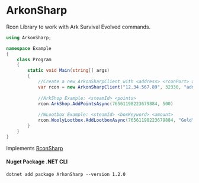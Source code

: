 # ArkonSharp

Rcon Library to work with Ark Survival Evolved commands.

```csharp
using ArkonSharp;

namespace Example
{
    class Program
    {
        static void Main(string[] args)
        {
            //Create a new ArkonSharpClient with <address> <rconPort> and <rconPassword>
            var rcon = new ArkonSharpClient("12.34.567.89", 32330, "adminpass");
            
            //ArkShop Example: <steamId> <points>
            rcon.ArkShop.AddPointsAsync(76561198223679884, 500)
            
            //WLootbox Example: <steamId> <boxKeyword> <amount>
            rcon.WoolyLootbox.AddLootboxAsync(76561198223679884, "Gold", 5);
        }
    }
}
```
Implements [RconSharp](https://github.com/stefanodriussi/rconsharp)

#### Nuget Package .NET CLI
```cli
dotnet add package ArkonSharp --version 1.2.0
```
